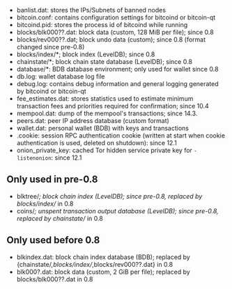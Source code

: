
* banlist.dat: stores the IPs/Subnets of banned nodes
* bitcoin.conf: contains configuration settings for bitcoind or bitcoin-qt
* bitcoind.pid: stores the process id of bitcoind while running
* blocks/blk000??.dat: block data (custom, 128 MiB per file); since 0.8
* blocks/rev000??.dat; block undo data (custom); since 0.8 (format changed since pre-0.8)
* blocks/index/*; block index (LevelDB); since 0.8
* chainstate/*; block chain state database (LevelDB); since 0.8
* database/*: BDB database environment; only used for wallet since 0.8
* db.log: wallet database log file
* debug.log: contains debug information and general logging generated by bitcoind or bitcoin-qt
* fee_estimates.dat: stores statistics used to estimate minimum transaction fees and priorities required for confirmation; since 10.4
* mempool.dat: dump of the mempool's transactions; since 14.3.
* peers.dat: peer IP address database (custom format)
* wallet.dat: personal wallet (BDB) with keys and transactions
* .cookie: session RPC authentication cookie (written at start when cookie authentication is used, deleted on shutdown): since 12.1
* onion_private_key: cached Tor hidden service private key for `-listenonion`: since 12.1

Only used in pre-0.8
--------------------
* blktree/*; block chain index (LevelDB); since pre-0.8, replaced by blocks/index/* in 0.8
* coins/*; unspent transaction output database (LevelDB); since pre-0.8, replaced by chainstate/* in 0.8

Only used before 0.8
--------------------
* blkindex.dat: block chain index database (BDB); replaced by {chainstate/*,blocks/index/*,blocks/rev000??.dat} in 0.8
* blk000?.dat: block data (custom, 2 GiB per file); replaced by blocks/blk000??.dat in 0.8
